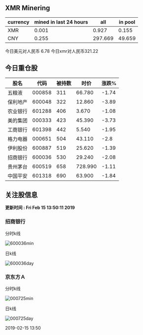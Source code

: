 ## XMR Minering

|currency|mined in last 24 hours|all|in pool|
|---|---|---|---|
|XMR|0.001|0.927|0.155|
|CNY|0.255|297.669|49.659|

今日美元对人民币 6.78	今日xmr对人民币321.22


## 今日重仓股 

|股名|代码|被持数|时价|涨跌%|
|---|---|---|---|---|
|五粮液|000858|311|66.780|-1.74|
|保利地产|600048|322|12.860|-3.89|
|农业银行|601288|406|3.670|-1.08|
|美的集团|000333|423|45.390|-3.73|
|工商银行|601398|442|5.540|-1.95|
|格力电器|000651|504|43.110|-2.8|
|伊利股份|600887|519|25.620|-1.39|
|招商银行|600036|530|29.240|-2.08|
|贵州茅台|600519|658|728.990|-1.11|
|中国平安|601318|690|63.900|-1.84|

## 关注股信息
**更新时间 : Fri Feb 15 13:50:11 2019**
### 招商银行 
分时k线

![600036min](http://image.sinajs.cn/newchart/min/n/sh600036.gif)

日k线

![600036day](http://image.sinajs.cn/newchart/daily/n/sh600036.gif)

### 京东方Ａ 
分时k线

![000725min](http://image.sinajs.cn/newchart/min/n/sz000725.gif)

日k线

![000725day](http://image.sinajs.cn/newchart/daily/n/sz000725.gif)

2019-02-15 13:50
